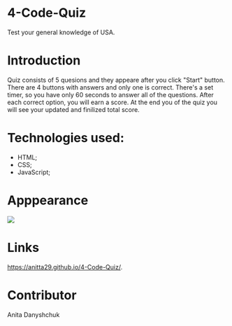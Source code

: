 # 4-Code-Quiz
Test your general knowledge of USA. 

# Introduction
Quiz consists of 5 quesions and they appeare after you click "Start" button. 
There are 4 buttons with answers and only one is correct. There's a set timer, so you have only 60 seconds to answer all of the questions. After each correct option, you will earn a score. At the end you of the quiz you will see your updated and finilized total score.


# Technologies used:
- HTML;
- CSS;
- JavaScript;

# Apppearance
![](images./screenshot)

# Links
https://anitta29.github.io/4-Code-Quiz/.


# Contributor
Anita Danyshchuk
